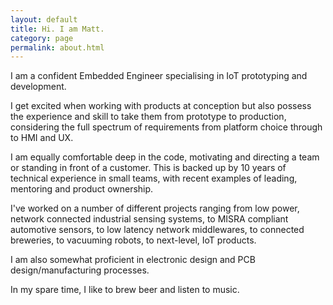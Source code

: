 ```yaml
---
layout: default
title: Hi. I am Matt.
category: page
permalink: about.html
---
```


I am a confident Embedded Engineer specialising in IoT prototyping and development. 

I get excited when working with products at conception but also possess the experience and skill to take them from prototype to production, considering the full spectrum of requirements from platform choice through to HMI and UX.

I am equally comfortable deep in the code, motivating and directing a team or standing in front of a customer. This is backed up by 10 years of technical experience in small teams, with recent examples of leading, mentoring and product ownership.

I've worked on a number of different projects ranging from low power, network connected industrial sensing systems, to MISRA compliant automotive sensors, to low latency network middlewares, to connected breweries, to vacuuming robots, to next-level, IoT products.

I am also somewhat proficient in electronic design and PCB design/manufacturing processes.

In my spare time, I like to brew beer and listen to music.

